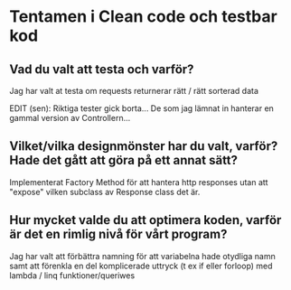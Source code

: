 # Tentamen i Clean code och testbar kod

## Vad du valt att testa och varför?
Jag har valt at testa om requests returnerar rätt / rätt sorterad data

EDIT (sen): Riktiga tester gick borta... De som jag lämnat in hanterar en gammal version av Controllern...

## Vilket/vilka designmönster har du valt, varför? Hade det gått att göra på ett annat sätt?
Implementerat Factory Method för att hantera http responses utan att "expose" vilken subclass av Response class det är.

## Hur mycket valde du att optimera koden, varför är det en rimlig nivå för vårt program?
Jag har valt att förbättra namning för att variabelna hade otydliga namn samt att förenkla en del komplicerade uttryck (t ex if eller forloop) med lambda / linq funktioner/queriwes
